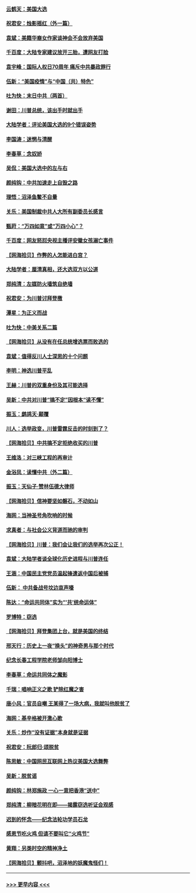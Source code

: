 #### [云鹤天：美国大选](../pages/nsc993/n12615994.md?t=12130751) 
#### [祝君安：烛影摇红（外一篇）](../pages/nsc993/n12615975.md?t=12130751) 
#### [袁斌：美籍华裔女作家谈神会不会放弃美国](../pages/nsc993/n12615263.md?t=12130751) 
#### [千百度：大陆专家建议放开三胎，遭网友打脸](../pages/nsc993/n12614456.md?t=12130751) 
#### [袁宇峰：国际人权日70周年 痛斥中共暴政罪行](../pages/nsc993/n12611965.md?t=12130751) 
#### [伍新：“美国疫情”与“中国（共）特色”](../pages/nsc993/n12611463.md?t=12130751) 
#### [吐为快：末日中共（两首）](../pages/nsc993/n12611461.md?t=12130751) 
#### [谢田：川普总统，该出手时就出手](../pages/nsc993/n12610905.md?t=12130751) 
#### [大陆学者：评论美国大选的9个错误姿势](../pages/nsc993/n12609586.md?t=12130751) 
#### [李国涛：迷惘与清醒](../pages/nsc993/n12607532.md?t=12130751) 
#### [李春草：念奴娇](../pages/nsc993/n12607083.md?t=12130751) 
#### [吴侃：美国大选中的左与右](../pages/nsc993/n12607054.md?t=12130751) 
#### [颜纯钩：中共加速走上自毁之路](../pages/nsc993/n12606473.md?t=12130751) 
#### [理悟：沼泽鱼鳖不自量](../pages/nsc993/n12606454.md?t=12130751) 
#### [关乐：美国制裁中共人大所有副委员长感言](../pages/nsc993/n12606442.md?t=12130751) 
#### [甄莳：“万四如意”或“万四小心”？](../pages/nsc993/n12606091.md?t=12130751) 
#### [千百度：网友怒怼央视主播评安徽女孩溺亡事件](../pages/nsc993/n12605370.md?t=12130751) 
#### [【网海拾贝】作弊的人怎能进白宫？](../pages/nsc993/n12603546.md?t=12130751) 
#### [大陆学者：厘清真相，还大选双方以公道](../pages/nsc993/n12603475.md?t=12130751) 
#### [郑纯清：左媒防火墙筑自绝墙](../pages/nsc993/n12602226.md?t=12130751) 
#### [祝君安：为川普讨拜登檄](../pages/nsc993/n12602199.md?t=12130751) 
#### [潭星：为正义而战](../pages/nsc993/n12600926.md?t=12130751) 
#### [吐为快：中美关系二篇](../pages/nsc993/n12600908.md?t=12130751) 
#### [【网海拾贝】从没有在任总统增选票而败选的](../pages/nsc993/n12600435.md?t=12130751) 
#### [袁斌：值得反川人士深思的十个问题](../pages/nsc993/n12600332.md?t=12130751) 
#### [李明：神选川普平乱](../pages/nsc993/n12599751.md?t=12130751) 
#### [王赫：川普的双重身份及其可能选择](../pages/nsc993/n12599723.md?t=12130751) 
#### [吴新：中共对川普“搞不定”因根本“读不懂”](../pages/nsc993/n12599502.md?t=12130751) 
#### [振玉：鹧鸪天‧颠覆](../pages/nsc993/n12599494.md?t=12130751) 
#### [川人：选举政变，川普雷霆反击的时刻到了？](../pages/nsc993/n12599291.md?t=12130751) 
#### [【网海拾贝】中共搞不定拒绝收买的川普](../pages/nsc993/n12598955.md?t=12130751) 
#### [王维洛：对三峡工程的再审计](../pages/nsc993/n12598436.md?t=12130751) 
#### [金浴凤：读懂中共（外二篇）](../pages/nsc993/n12597943.md?t=12130751) 
#### [振玉：天仙子‧赞林伍德大律师](../pages/nsc993/n12597929.md?t=12130751) 
#### [【网海拾贝】信神要坚如磐石，不动如山](../pages/nsc993/n12597901.md?t=12130751) 
#### [海网：当神圣号角吹响的时候](../pages/nsc993/n12595891.md?t=12130751) 
#### [求真者：与社会公义背道而驰的审判](../pages/nsc993/n12595868.md?t=12130751) 
#### [【网海拾贝】川普：我们会让我们的选举再次公正！](../pages/nsc993/n12594930.md?t=12130751) 
#### [袁斌：大陆学者谈全球化历史进程与川普连任](../pages/nsc993/n12594690.md?t=12130751) 
#### [王涵：中国民主党党员温起锋遣返中国后被捕](../pages/nsc993/n12594540.md?t=12130751) 
#### [伍新： 中共备战号坟边哀声嚎](../pages/nsc993/n12593086.md?t=12130751) 
#### [陈达：“命运共同体”实为“‘共’统命运体”](../pages/nsc993/n12590865.md?t=12130751) 
#### [罗博特：窃选](../pages/nsc993/n12590619.md?t=12130751) 
#### [【网海拾贝】拜登集团上台，就是美国的终结](../pages/nsc993/n12589725.md?t=12130751) 
#### [邢天行：历史上一夜“换头”的神奇男与那个时代](../pages/nsc993/n12589424.md?t=12130751) 
#### [纪念长春工程学院老师邹向阳博士](../pages/nsc993/n12585390.md?t=12130751) 
#### [李春草：命运共同体之魔影](../pages/nsc993/n12585026.md?t=12130751) 
#### [千瑞：唱响正义之歌 铲除红魔之害](../pages/nsc993/n12585002.md?t=12130751) 
#### [唐小风：官员自嘲 王某得了一场大病，我就叫他脱贫了](../pages/nsc993/n12584981.md?t=12130751) 
#### [海网：基辛格被开激心歌](../pages/nsc993/n12584946.md?t=12130751) 
#### [关乐：炒作“没有证据”本身就是证据](../pages/nsc993/n12583146.md?t=12130751) 
#### [祝君安：阮郎归‧颂脱贫](../pages/nsc993/n12583119.md?t=12130751) 
#### [陈思敏：中国网民互联网上热议美国大选舞弊](../pages/nsc993/n12582845.md?t=12130751) 
#### [吴新：脱贫谣](../pages/nsc993/n12580839.md?t=12130751) 
#### [颜纯钩：林郑施政 一心一意把香港“送中”](../pages/nsc993/n12580805.md?t=12130751) 
#### [郑纯清：柳暗花明在即——揭露窃选听证会观感](../pages/nsc993/n12580795.md?t=12130751) 
#### [迟到的怀念——纪念法轮功学员石龙](../pages/nsc993/n12580245.md?t=12130751) 
#### [感恩节吃火鸡  但请不要叫它“火鸡节”](../pages/nsc993/n12580252.md?t=12130751) 
#### [黄翔：另类时空的精神净土](../pages/nsc993/n12578638.md?t=12130751) 
#### [【网海拾贝】颤抖吧，沼泽地的妖魔鬼怪们！](../pages/nsc993/n12578552.md?t=12130751) 

----
#### [ >>> 更早内容 <<< ](../indexes/nsc993-earlier.md)
